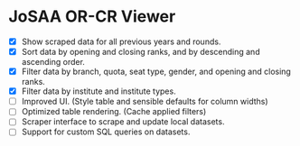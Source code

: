 # JoSAA OR-CR Viewer

- [x] Show scraped data for all previous years and rounds.
- [x] Sort data by opening and closing ranks, and by descending and ascending order.
- [x] Filter data by branch, quota, seat type, gender, and opening and closing ranks.
- [x] Filter data by institute and institute types.
- [ ] Improved UI. (Style table and sensible defaults for column widths)
- [ ] Optimized table rendering. (Cache applied filters)
- [ ] Scraper interface to scrape and update local datasets.
- [ ] Support for custom SQL queries on datasets.
